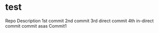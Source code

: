 # test
Repo Description
1st commit
2nd commit
3rd direct commit
4th in-direct commit
commit
asas
Commit1
